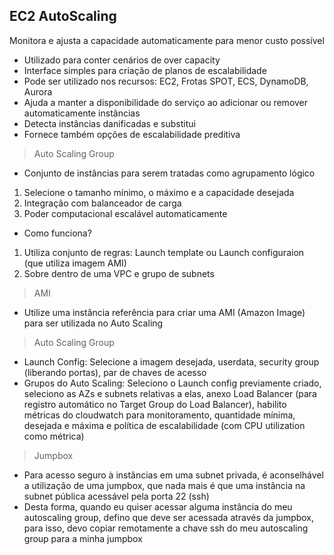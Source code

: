 ## EC2 AutoScaling ##
Monitora e ajusta a capacidade automaticamente para menor custo possível
* Utilizado para conter cenários de over capacity
* Interface simples para criação de planos de escalabilidade
* Pode ser utilizado nos recursos: EC2, Frotas SPOT, ECS, DynamoDB, Aurora
* Ajuda a manter a disponibilidade do serviço ao adicionar ou remover automaticamente instâncias 
* Detecta instâncias danificadas e substitui
* Fornece também opções de escalabilidade preditiva

>Auto Scaling Group

* Conjunto de instâncias para serem tratadas como agrupamento lógico
1. Selecione o tamanho mínimo, o máximo e a capacidade desejada
2. Integração com balanceador de carga
3. Poder computacional escalável automaticamente

* Como funciona?
1. Utiliza conjunto de regras: Launch template ou Launch configuraion (que utiliza imagem AMI)
2. Sobre dentro de uma VPC e grupo de subnets

>AMI

* Utilize uma instância referência para criar uma AMI (Amazon Image) para ser utilizada no Auto Scaling

>Auto Scaling Group

* Launch Config: Selecione a imagem desejada, userdata, security group (liberando portas), par de chaves de acesso
* Grupos do Auto Scaling: Seleciono o Launch config previamente criado, seleciono as AZs e subnets relativas a elas, anexo Load Balancer (para registro automático no Target Group do Load Balancer), habilito métricas do cloudwatch para monitoramento, quantidade mínima, desejada e máxima e política de escalabilidade (com CPU utilization como métrica)

>Jumpbox

* Para acesso seguro à instâncias em uma subnet privada, é aconselhável a utilização de uma jumpbox, que nada mais é que uma instância na subnet pública acessável pela porta 22 (ssh)
* Desta forma, quando eu quiser acessar alguma instância do meu autoscaling group, defino que deve ser acessada através da jumpbox, para isso, devo copiar remotamente a chave ssh do meu autoscaling group para a minha jumpbox

